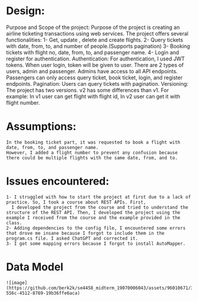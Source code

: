 # Design:
   Purpose and Scope of the project:
    Purpose of the project is creating an airline ticketing transactions using web services.
   The project offers several functionalities:
      1- Get, update , delete and create flights.
      2- Query tickets with date, from, to, and number of people.(Supports pagination)
      3- Booking tickets with flight no, date, from, to, and passenger name.
      4- Login and register for authentication.
  Authentication:
    For authentication, I used JWT tokens.
    When user login, token will be given to user.
    There are 2 types of users, admin and passenger.
    Admins have access to all API endpoints.
    Passengers can only access query ticket, book ticket, login, and register endpoints.
  Pagination:
    Users can query tickets with pagination.
  Versioning:  
    The project has two versions.
    v2 has some differences than v1. 
    For example: In v1 user can get flight with flight id, In v2 user can get it with flight number.
    
 # Assumptions:
    In the booking ticket part, it was requested to book a flight with date, from, to, and passenger name.
    However, I added a flight number to prevent any confusion because there could be multiple flights with the same date, from, and to.

 # Issues encountered:
    1- I struggled with how to start the project at first due to a lack of practice. So, I took a course about REST APIs. First, 
      I developed the project from the course and tried to understand the structure of the REST API. Then, I developed the project using the example I received from the course and the example provided in the class.
    2- Adding dependencies to the config file, I encountered some errors that drove me insane because I forgot to include them in the program.cs file. I asked ChatGPT and corrected it.
    3- I got some mapping errors because I forgot to install AutoMapper.


# Data Model

    ![image](https://github.com/berk2k/se4458_midterm_19070006043/assets/96010671/3c223a66-556c-4512-8769-19b36ffe6aca)

